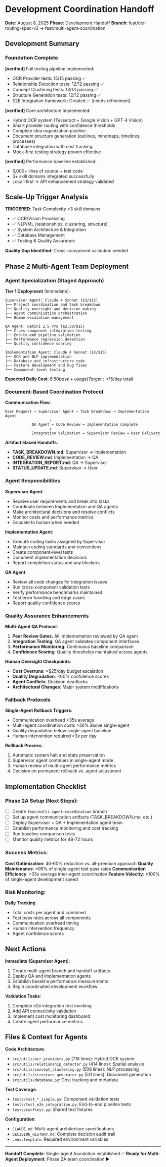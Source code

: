 # Development Coordination Handoff

**Date**: August 8, 2025
**Phase**: Development Handoff
**Branch**: feat/ocr-routing-spec-v2 → feat/multi-agent-coordination

## Development Summary

### Foundation Complete

**[verified]** Full testing pipeline implemented:
- OCR Provider tests: 15/15 passing ✅
- Relationship Detection tests: 12/12 passing ✅  
- Concept Clustering tests: 13/13 passing ✅
- Structure Generation tests: 12/12 passing ✅
- E2E Integration framework: Created ✅ (needs refinement)

**[verified]** Core architecture implemented:
- Hybrid OCR system (Tesseract + Google Vision + GPT-4 Vision)
- Smart provider routing with confidence thresholds
- Complete idea organization pipeline 
- Document structure generation (outlines, mindmaps, timelines, processes)
- Database integration with cost tracking
- Mock-first testing strategy proven effective

**[verified]** Performance baseline established:
- 6,000+ lines of source + test code
- 5+ skill domains integrated successfully
- Local-first → API enhancement strategy validated

## Scale-Up Trigger Analysis

**TRIGGERED**: Task Complexity >3 skill domains
- ✅ OCR/Vision Processing
- ✅ NLP/ML (relationships, clustering, structure)  
- ✅ System Architecture & Integration
- ✅ Database Management
- ✅ Testing & Quality Assurance

**Quality Gap Identified**: Cross-component validation needed

## Phase 2 Multi-Agent Team Deployment

### Agent Specialization (Staged Approach)

**Tier 1 Deployment** (Immediate):

```
Supervisor Agent: Claude 4 Sonnet ($3/$15)
├── Project coordination and task breakdown
├── Quality oversight and decision making
├── Agent communication orchestration
└── Human escalation management

QA Agent: Gemini 2.5 Pro ($2.50/$15)
├── Cross-component integration testing
├── End-to-end pipeline validation  
├── Performance regression detection
└── Quality confidence scoring

Implementation Agent: Claude 4 Sonnet ($3/$15)
├── OCR and NLP implementation
├── Database and infrastructure code
├── Feature development and bug fixes
└── Component-level testing
```

**Expected Daily Cost**: $8.50 base + usage (Target: <$15/day total)

### Document-Based Coordination Protocol

**Communication Flow**:
```
User Request → Supervisor Agent → Task Breakdown → Implementation Agent
                    ↓
            QA Agent ← Code Review ← Implementation Complete
                    ↓  
            Integration Validation → Supervisor Review → User Delivery
```

**Artifact-Based Handoffs**:
- **TASK_BREAKDOWN.md**: Supervisor → Implementation
- **CODE_REVIEW.md**: Implementation → QA  
- **INTEGRATION_REPORT.md**: QA → Supervisor
- **STATUS_UPDATE.md**: Supervisor → User

### Agent Responsibilities

**Supervisor Agent**:
- Receive user requirements and break into tasks
- Coordinate between Implementation and QA agents
- Make architectural decisions and resolve conflicts
- Monitor costs and performance metrics
- Escalate to human when needed

**Implementation Agent**:
- Execute coding tasks assigned by Supervisor
- Maintain coding standards and conventions
- Create component-level tests
- Document implementation decisions
- Report completion status and any blockers

**QA Agent**:
- Review all code changes for integration issues
- Run cross-component validation tests
- Verify performance benchmarks maintained
- Test error handling and edge cases
- Report quality confidence scores

### Quality Assurance Enhancements

**Multi-Agent QA Protocol**:
1. **Peer Review Gates**: All implementation reviewed by QA agent
2. **Integration Testing**: QA agent validates component interfaces
3. **Performance Monitoring**: Continuous baseline comparison
4. **Confidence Scoring**: Quality thresholds maintained across agents

**Human Oversight Checkpoints**:
- **Cost Overruns**: >$25/day budget escalation
- **Quality Degradation**: <60% confidence scores
- **Agent Conflicts**: Decision deadlocks
- **Architectural Changes**: Major system modifications

### Fallback Protocols

**Single-Agent Rollback Triggers**:
- Communication overhead >35s average
- Multi-agent coordination costs >30% above single-agent
- Quality degradation below single-agent baseline
- Human intervention required >3x per day

**Rollback Process**:
1. Automatic system halt and state preservation
2. Supervisor agent continues in single-agent mode
3. Human review of multi-agent performance metrics
4. Decision on permanent rollback vs. agent adjustment

## Implementation Checklist

### Phase 2A Setup (Next Steps):

- [ ] Create `feat/multi-agent-coordination` branch
- [ ] Set up agent communication artifacts (TASK_BREAKDOWN.md, etc.)
- [ ] Deploy Supervisor + QA + Implementation agent team
- [ ] Establish performance monitoring and cost tracking
- [ ] Run baseline comparison tests
- [ ] Monitor quality metrics for 48-72 hours

### Success Metrics:

**Cost Optimization**: 40-60% reduction vs. all-premium approach
**Quality Maintenance**: ≥95% of single-agent test pass rates
**Communication Efficiency**: <35s average inter-agent coordination
**Feature Velocity**: ≥100% of single-agent development speed

### Risk Monitoring:

**Daily Tracking**:
- Total costs per agent and combined
- Test pass rates across all components  
- Communication overhead timing
- Human intervention frequency
- Agent confidence scores

## Next Actions

**Immediate (Supervisor Agent)**:
1. Create multi-agent branch and handoff artifacts
2. Deploy QA and Implementation agents
3. Establish baseline performance measurements
4. Begin coordinated development workflow

**Validation Tasks**:
1. Complete e2e integration test mocking
2. Add API connectivity validation
3. Implement cost monitoring dashboard
4. Create agent performance metrics

## Files & Context for Agents

**Code Architecture**:
- `src/utils/ocr_providers.py` (718 lines): Hybrid OCR system
- `src/utils/relationship_detector.py` (414 lines): Spatial analysis
- `src/utils/concept_clustering.py` (509 lines): NLP processing  
- `src/utils/structure_generator.py` (511 lines): Document generation
- `src/utils/database.py`: Cost tracking and metadata

**Test Coverage**:
- `tests/test_*_simple.py`: Component validation tests
- `tests/test_e2e_integration.py`: End-to-end pipeline tests
- `tests/conftest.py`: Shared test fixtures

**Configuration**:
- `CLAUDE.md`: Multi-agent architecture specifications
- `DECISION_HISTORY.md`: Complete decision audit trail
- `.env.template`: Required environment variables

---

**Handoff Complete**: Single-agent foundation established ✅
**Ready for Multi-Agent Deployment**: Phase 2A team coordination ▶️